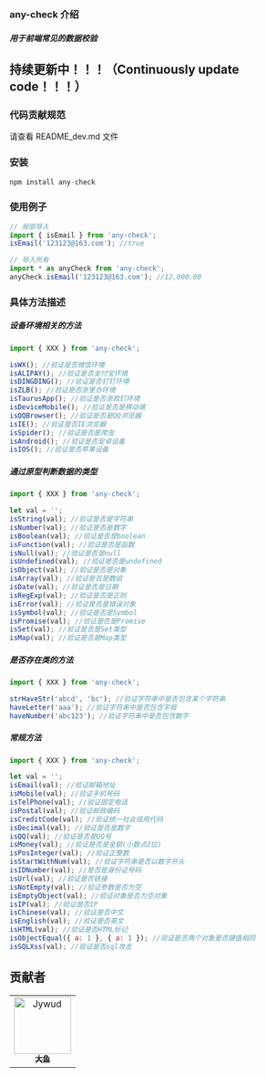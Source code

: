 ### any-check 介绍

##### 用于前端常见的数据校验

## 持续更新中！！！（Continuously update code！！！）

### 代码贡献规范

请查看 README_dev.md 文件

### 安装

```javascript
npm install any-check
```

### 使用例子

```javascript
// 局部导入
import { isEmail } from 'any-check';
isEmail('123123@163.com'); //true

// 导入所有
import * as anyCheck from 'any-check';
anyCheck.isEmail('123123@163.com'); //12,000.00
```

### 具体方法描述

##### 设备环境相关的方法

```javascript
import { XXX } from 'any-check';

isWX(); //验证是否微信环境
isALIPAY(); //验证是否支付宝环境
isDINGDING(); //验证是否钉钉环境
isZLB(); //验证是否浙里办环境
isTaurusApp(); //验证是否浙政钉环境
isDeviceMobile(); //验证是否是移动端
isQQBrowser(); //验证是否是QQ浏览器
isIE(); //验证是否IE浏览器
isSpider(); //验证是否是爬虫
isAndroid(); //验证是否安卓设备
isIOS(); //验证是否苹果设备
```

##### 通过原型判断数据的类型

```javascript
import { XXX } from 'any-check';

let val = '';
isString(val); //验证是否是字符串
isNumber(val); //验证是否是数字
isBoolean(val); //验证是否是boolean
isFunction(val); //验证是否是函数
isNull(val); //验证是否是null
isUndefined(val); //验证是否是undefined
isObject(val); //验证是否是对象
isArray(val); //验证是否是数组
isDate(val); //验证是否是日期
isRegExp(val); //验证是否是正则
isError(val); //验证是否是错误对象
isSymbol(val); //验证是否是Symbol
isPromise(val); //验证是否是Promise
isSet(val); //验证是否是Set类型
isMap(val); //验证是否是Map类型
```

##### 是否存在类的方法

```javascript
import { XXX } from 'any-check';

strHaveStr('abcd', 'bc'); //验证字符串中是否包含某个字符串
haveLetter('aaa'); //验证字符串中是否包含字母
haveNumber('abc123'); //验证字符串中是否包含数字
```

##### 常规方法

```javascript
import { XXX } from 'any-check';

let val = '';
isEmail(val); //验证邮箱地址
isMobile(val); //验证手机号码
isTelPhone(val); //验证固定电话
isPostal(val); //验证邮政编码
isCreditCode(val); //验证统一社会信用代码
isDecimal(val); //验证是否是数字
isQQ(val); //验证是否是QQ号
isMoney(val); //验证是否是金额(小数点2位)
isPosInteger(val); //验证正整数
isStartWithNum(val); //验证字符串是否以数字开头
isIDNumber(val); //是否是身份证号码
isUrl(val); //验证是否链接
isNotEmpty(val); //验证参数是否为空
isEmptyObject(val); //验证对象是否为空对象
isIP(val); //验证是否IP
isChinese(val); //验证是否中文
isEnglish(val); //验证是否英文
isHTML(val); //验证是否HTML标记
isObjectEqual({ a: 1 }, { a: 1 }); //验证是否两个对象是否键值相同
isSQLXss(val); //验证是否sql攻击
```

## 贡献者

<!-- readme: collaborators,contributors -start -->
<table>
<tr>
    <td align="center">
        <a href="https://github.com/Jywud">
            <img src="https://avatars.githubusercontent.com/u/18544133?v=4" width="100;" alt="Jywud"/>
            <br />
            <sub><b>大鱼</b></sub>
        </a>
    </td></tr>
</table>
<!-- readme: collaborators,contributors -end -->
